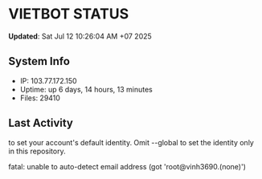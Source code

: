 # VIETBOT STATUS
**Updated**: Sat Jul 12 10:26:04 AM +07 2025

## System Info
- IP: 103.77.172.150
- Uptime: up 6 days, 14 hours, 13 minutes
- Files: 29410

## Last Activity

to set your account's default identity.
Omit --global to set the identity only in this repository.

fatal: unable to auto-detect email address (got 'root@vinh3690.(none)')
